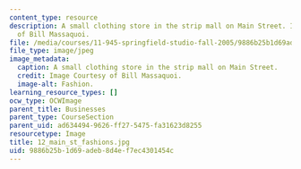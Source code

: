 ```yaml
---
content_type: resource
description: A small clothing store in the strip mall on Main Street. Image Courtesy
  of Bill Massaquoi.
file: /media/courses/11-945-springfield-studio-fall-2005/9886b25b1d69adeb8d4ef7ec4301454c_12_main_st_fashions.jpg
file_type: image/jpeg
image_metadata:
  caption: A small clothing store in the strip mall on Main Street.
  credit: Image Courtesy of Bill Massaquoi.
  image-alt: Fashion.
learning_resource_types: []
ocw_type: OCWImage
parent_title: Businesses
parent_type: CourseSection
parent_uid: ad634494-9626-ff27-5475-fa31623d8255
resourcetype: Image
title: 12_main_st_fashions.jpg
uid: 9886b25b-1d69-adeb-8d4e-f7ec4301454c
---
```

